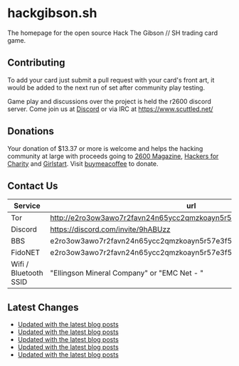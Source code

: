 # hackgibson.sh
The homepage for the open source Hack The Gibson // SH trading card game.


## Contributing

To add your card just submit a pull request with your card's front art, it would be added to the next run of set after community play testing.

Game play and discussions over the project is held the r2600 discord server. Come join us at [Discord](https://discord.com/invite/9hABUzz) or via IRC at https://www.scuttled.net/


## Donations

Your donation of $13.37 or more is welcome and helps the hacking community at large with proceeds going to [2600 Magazine](https://2600.com/), [Hackers for Charity](https://hackersforcharity.org) and [Girlstart](https://girlstart.org).  Visit [buymeacoffee](https://www.buymeacoffee.com/hackgibson.sh) to donate.


## Contact Us

Service | url
-|-
Tor | http://e2ro3ow3awo7r2favn24n65ycc2qmzkoayn5r57e3f56nvjwdcgg32ad.onion
Discord | https://discord.com/invite/9hABUzz
BBS | e2ro3ow3awo7r2favn24n65ycc2qmzkoayn5r57e3f56nvjwdcgg32ad.onion:23
FidoNET | e2ro3ow3awo7r2favn24n65ycc2qmzkoayn5r57e3f56nvjwdcgg32ad.onion:24554
Wifi / Bluetooth SSID | "Ellingson Mineral Company" or "EMC Net - <fidonet address>"

## Latest Changes
<!-- BLOG-POST-LIST:START -->
- [Updated with the latest blog posts](https://github.com/DFW2600/hackgibson.sh/commit/2ac662a6d956ea1072d305b2d065a8999d9e0e2d)
- [Updated with the latest blog posts](https://github.com/DFW2600/hackgibson.sh/commit/c6fbe15a294e88c6bfbb19e90b84c3326ac86df8)
- [Updated with the latest blog posts](https://github.com/DFW2600/hackgibson.sh/commit/b06ea0cfffd869582249468d57e7e95148111e5c)
- [Updated with the latest blog posts](https://github.com/DFW2600/hackgibson.sh/commit/bd3b4ce718af86d607ab32d507824d7f45c6da4b)
- [Updated with the latest blog posts](https://github.com/DFW2600/hackgibson.sh/commit/b4b900da0f04434ba010de8d75305b79a351707b)
<!-- BLOG-POST-LIST:END -->

